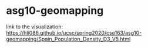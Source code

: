 # asg10-geomapping

link to the visualization:
https://hli086.github.io/ucsc/spring2020/cse163/asg10-geomapping/Spain_Population_Density_D3_V5.html
